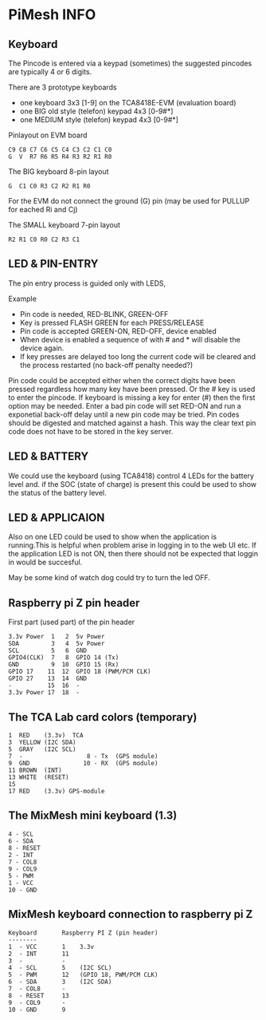 # PiMesh INFO

## Keyboard

The Pincode is entered via a keypad (sometimes) the suggested
pincodes are typically 4 or 6 digits.

There are 3 prototype keyboards

- one keyboard 3x3 [1-9] on the TCA8418E-EVM (evaluation board)
- one BIG old style (telefon) keypad 4x3  [0-9#\*]
- one MEDIUM style (telefon) keypad 4x3  [0-9#\*]

Pinlayout on EVM board

    C9 C8 C7 C6 C5 C4 C3 C2 C1 C0
    G  V  R7 R6 R5 R4 R3 R2 R1 R0

The BIG keyboard 8-pin layout

    G  C1 C0 R3 C2 R2 R1 R0

For the EVM do not connect the ground (G) pin
(may be used for PULLUP for eached Ri and  Cj)

The SMALL keyboard 7-pin layout

    R2 R1 C0 R0 C2 R3 C1

## LED & PIN-ENTRY

The pin entry process is guided only with LEDS,

Example

- Pin code is needed, RED-BLINK, GREEN-OFF
- Key is pressed FLASH GREEN for each PRESS/RELEASE
- Pin code is accepted GREEN-ON, RED-OFF, device enabled
- When device is enabled a sequence of with # and * will
disable the device again.
- If key presses are delayed too long the current code
will be cleared and the process restarted (no back-off penalty needed?)

Pin code could be accepted either when the correct digits
have been pressed regardless how many key have been pressed.
Or the # key is used to enter the pincode. If keyboard is
missing a key for enter (#) then the first option may be
needed.
Enter a bad pin code will set RED-ON and run a exponetial back-off
delay until a new pin code may be tried.
Pin codes should be digested and matched against a hash.
This way the clear text pin code does not have to be stored in the 
key server.

## LED & BATTERY 

We could use the keyboard (using TCA8418) control 
4 LEDs for the battery level and.
if the SOC (state of charge) is present this could be used
to show the status of the battery level.

## LED & APPLICAION

Also on one LED could be used to show when the application is
running.This is helpful when problem arise in logging in
to the web UI etc. If the application LED is not ON, then there
should not be expected that loggin in would be succesful.

May be some kind of watch dog could try to turn the led OFF.

## Raspberry pi Z pin header 

First part (used part) of the pin header

    3.3v Power  1   2  5v Power
    SDA         3   4  5v Power
    SCL         5   6  GND
    GPIO4(CLK)  7   8  GPIO 14 (Tx)
    GND         9  10  GPIO 15 (Rx)
    GPIO 17    11  12  GPIO 18 (PWM/PCM CLK)
    GPIO 27    13  14  GND
    -          15  16  -
    3.3v Power 17  18  -

## The TCA Lab card colors (temporary)

    1  RED    (3.3v)  TCA
    3  YELLOW (I2C SDA)
    5  GRAY   (I2C SCL)
    7  -                  8 - Tx  (GPS module)
    9  GND               10 - RX  (GPS module)
    11 BROWN  (INT)
    13 WHITE  (RESET)
    15
    17 RED    (3.3v) GPS-module

## The MixMesh mini keyboard (1.3)

	4 - SCL
	6 - SDA
	8 - RESET
	2 - INT
	7 - COL8
	9 - COL9
	5 - PWM
	1 - VCC
	10 - GND
	
## MixMesh keyboard connection to raspberry pi Z

	Keyboard       Raspberry PI Z (pin header)
	--------
	1  - VCC       1    3.3v
	2  - INT       11
	3  - 	       -
	4  - SCL       5    (I2C SCL)
	5  - PWM       12   (GPIO 18, PWM/PCM CLK)
	6  - SDA       3    (I2C SDA)
	7  - COL8	   -
	8  - RESET     13
	9  - COL9      -
	10 - GND       9
